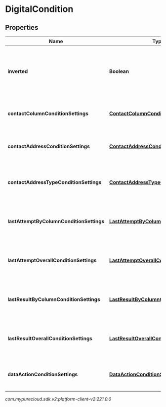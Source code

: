 # DigitalCondition


## Properties

| Name | Type | Description | Notes |
| ------------ | ------------- | ------------- | ------------- |
| **inverted** | **Boolean** | If true, inverts the result of evaluating this condition. Default is false. |  [optional] |
| **contactColumnConditionSettings** | [**ContactColumnConditionSettings**](ContactColumnConditionSettings) | The settings for a 'contact list column' condition. |  [optional] |
| **contactAddressConditionSettings** | [**ContactAddressConditionSettings**](ContactAddressConditionSettings) | The settings for a 'contact address' condition. |  [optional] |
| **contactAddressTypeConditionSettings** | [**ContactAddressTypeConditionSettings**](ContactAddressTypeConditionSettings) | The settings for a 'contact address type' condition. |  [optional] |
| **lastAttemptByColumnConditionSettings** | [**LastAttemptByColumnConditionSettings**](LastAttemptByColumnConditionSettings) | The settings for a 'last attempt by column' condition. |  [optional] |
| **lastAttemptOverallConditionSettings** | [**LastAttemptOverallConditionSettings**](LastAttemptOverallConditionSettings) | The settings for a 'last attempt overall' condition. |  [optional] |
| **lastResultByColumnConditionSettings** | [**LastResultByColumnConditionSettings**](LastResultByColumnConditionSettings) | The settings for a 'last result by column' condition. |  [optional] |
| **lastResultOverallConditionSettings** | [**LastResultOverallConditionSettings**](LastResultOverallConditionSettings) | The settings for a 'last result overall' condition. |  [optional] |
| **dataActionConditionSettings** | [**DataActionConditionSettings**](DataActionConditionSettings) | The settings for a 'data action' condition. |  [optional] |




_com.mypurecloud.sdk.v2:platform-client-v2:221.0.0_
